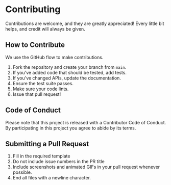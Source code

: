 # Contributing

Contributions are welcome, and they are greatly appreciated! Every little bit helps, and credit will always be given.

## How to Contribute

We use the GitHub flow to make contributions.

1.  Fork the repository and create your branch from `main`.
2.  If you've added code that should be tested, add tests.
3.  If you've changed APIs, update the documentation.
4.  Ensure the test suite passes.
5.  Make sure your code lints.
6.  Issue that pull request!

## Code of Conduct

Please note that this project is released with a Contributor Code of Conduct. By participating in this project you agree to abide by its terms.

## Submitting a Pull Request

1.  Fill in the required template
2.  Do not include issue numbers in the PR title
3.  Include screenshots and animated GIFs in your pull request whenever possible.
4.  End all files with a newline character.
